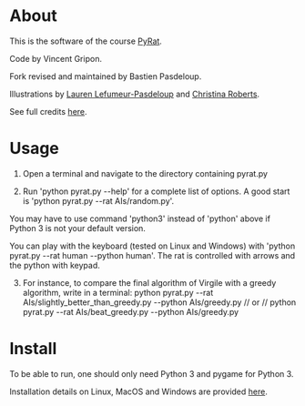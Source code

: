 # About

This is the software of the course [PyRat](https://formations.imt-atlantique.fr/pyrat).

Code by Vincent Gripon.

Fork revised and maintained by Bastien Pasdeloup.

Illustrations by [Lauren Lefumeur-Pasdeloup](http://neruall.deviantart.com/) and [Christina Roberts](http://neyjour.deviantart.com/).

See full credits [here](https://formations.imt-atlantique.fr/pyrat/).

# Usage

1. Open a terminal and navigate to the directory containing pyrat.py

2. Run 'python pyrat.py --help' for a complete list of options. A good start is 'python pyrat.py --rat AIs/random.py'.

You may have to use command 'python3' instead of 'python' above if Python 3 is not your default version.

You can play with the keyboard (tested on Linux and Windows) with 'python pyrat.py --rat human --python human'. The rat is controlled with arrows and the python with keypad.

3. For instance, to compare the final algorithm of Virgile with a greedy algorithm, write in a terminal: 
python pyrat.py --rat AIs/slightly_better_than_greedy.py --python AIs/greedy.py
//
or
//
python pyrat.py --rat AIs/beat_greedy.py --python AIs/greedy.py

# Install

To be able to run, one should only need Python 3 and pygame for Python 3.

Installation details on Linux, MacOS and Windows are provided [here](https://formations.imt-atlantique.fr/pyrat/installing-the-pyrat-software/).
